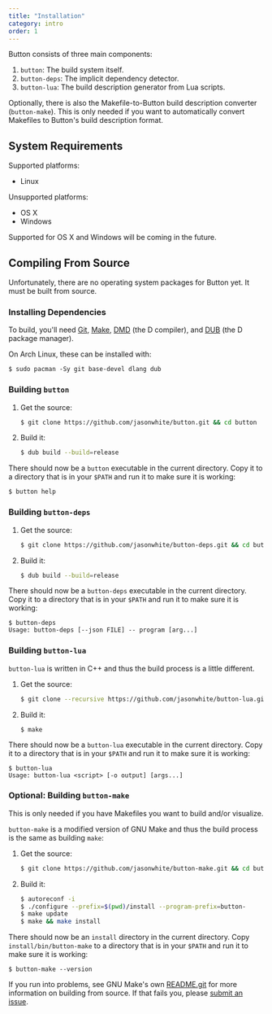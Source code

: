 ```yaml
---
title: "Installation"
category: intro
order: 1
---
```


Button consists of three main components:

 1. `button`: The build system itself.
 2. `button-deps`: The implicit dependency detector.
 3. `button-lua`: The build description generator from Lua scripts.

Optionally, there is also the Makefile-to-Button build description converter
(`button-make`). This is only needed if you want to automatically convert
Makefiles to Button's build description format.

## System Requirements

Supported platforms:

 * Linux

Unsupported platforms:

 * OS X
 * Windows

Supported for OS X and Windows will be coming in the future.

## Compiling From Source

Unfortunately, there are no operating system packages for Button yet. It must be
built from source.

### Installing Dependencies

To build, you'll need [Git][], [Make][], [DMD][] (the D compiler), and [DUB][]
(the D package manager).

On Arch Linux, these can be installed with:

    $ sudo pacman -Sy git base-devel dlang dub

[Git]: https://git-scm.com/
[Make]: https://www.gnu.org/software/make/
[DMD]: http://dlang.org/download.html
[DUB]: http://code.dlang.org/download

### Building `button`

 1. Get the source:

    ```bash
    $ git clone https://github.com/jasonwhite/button.git && cd button
    ```

 2. Build it:

    ```bash
    $ dub build --build=release
    ```

There should now be a `button` executable in the current directory. Copy it to a
directory that is in your `$PATH` and run it to make sure it is working:

    $ button help

### Building `button-deps`

 1. Get the source:

    ```bash
    $ git clone https://github.com/jasonwhite/button-deps.git && cd button-deps
    ```

 2. Build it:

    ```bash
    $ dub build --build=release
    ```

There should now be a `button-deps` executable in the current directory. Copy
it to a directory that is in your `$PATH` and run it to make sure it is working:

    $ button-deps
    Usage: button-deps [--json FILE] -- program [arg...]

### Building `button-lua`

`button-lua` is written in C++ and thus the build process is a little different.

 1. Get the source:

    ```bash
    $ git clone --recursive https://github.com/jasonwhite/button-lua.git && cd button-lua
    ```

 2. Build it:

    ```
    $ make
    ```

There should now be a `button-lua` executable in the current directory. Copy it
to a directory that is in your `$PATH` and run it to make sure it is working:

    $ button-lua
    Usage: button-lua <script> [-o output] [args...]

### Optional: Building `button-make`

This is only needed if you have Makefiles you want to build and/or visualize.

`button-make` is a modified version of GNU Make and thus the build process is
the same as building `make`:

 1. Get the source:

    ```bash
    $ git clone https://github.com/jasonwhite/button-make.git && cd button-make
    ```

 2. Build it:

    ```bash
    $ autoreconf -i
    $ ./configure --prefix=$(pwd)/install --program-prefix=button-
    $ make update
    $ make && make install
    ```

There should now be an `install` directory in the current directory. Copy
`install/bin/button-make` to a directory that is in your `$PATH` and run it to
make sure it is working:

    $ button-make --version

If you run into problems, see GNU Make's own [README.git][] for more information
on building from source. If that fails you, please [submit an
issue](https://github.com/jasonwhite/button-make/issues).

[README.git]: https://github.com/jasonwhite/button-make/blob/master/README.git

